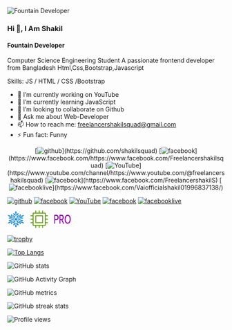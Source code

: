 ![Fountain Developer ](https://scontent.fdac5-1.fna.fbcdn.net/v/t39.30808-6/283287235_428174265974367_3652594613579282773_n.png?_nc_cat=109&ccb=1-7&_nc_sid=e3f864&_nc_ohc=5NXQZE8hpXwAX-6N582&_nc_ht=scontent.fdac5-1.fna&oh=00_AfDRdqPL26ZCyb7UG9cmvi0GGTE43bVFluR2ePs9QQRvXA&oe=636DA51B)

### Hi  👋, I Am Shakil
#### Fountain Developer 


Computer Science Engineering Student
 A passionate frontend developer from Bangladesh
Html,Css,Bootstrap,Javascript


Skills:  JS / HTML / CSS /Bootstrap 

- 🔭 I’m currently working on YouTube 
- 🌱 I’m currently learning JavaScript 
- 👯 I’m looking to collaborate on Github 
- 💬 Ask me about Web-Developer 
- 📫 How to reach me: freelancershakilsquad@gmail.com 
- ⚡ Fun fact: Funny 

<p align="center" >
    [<img src='https://cdn.jsdelivr.net/npm/simple-icons@3.0.1/icons/github.svg' alt='github' height='40'>](https://github.com/shakilsquad)  [<img src='https://cdn.jsdelivr.net/npm/simple-icons@3.0.1/icons/facebook.svg' alt='facebook' height='40'>](https://www.facebook.com/https://www.facebook.com/Freelancershakilsquad)  [<img src='https://cdn.jsdelivr.net/npm/simple-icons@3.0.1/icons/youtube.svg' alt='YouTube' height='40'>](https://www.youtube.com/channel/https://www.youtube.com/@freelancershakilsquad)  [<img src='https://cdn.jsdelivr.net/npm/simple-icons@3.0.1/icons/facebook.svg' alt='facebook' height='40'>](https://www.facebook.com/FreelancershakilS)  [<img src='https://cdn.jsdelivr.net/npm/simple-icons@3.0.1/icons/facebooklive.svg' alt='facebooklive' height='40'>](https://www.facebook.com/Vaiofficialshakil01996837138/) 
</p>


[<img src='https://cdn.jsdelivr.net/npm/simple-icons@3.0.1/icons/github.svg' alt='github' height='40'>](https://github.com/shakilsquad)  [<img src='https://cdn.jsdelivr.net/npm/simple-icons@3.0.1/icons/facebook.svg' alt='facebook' height='40'>](https://www.facebook.com/https://www.facebook.com/Freelancershakilsquad)  [<img src='https://cdn.jsdelivr.net/npm/simple-icons@3.0.1/icons/youtube.svg' alt='YouTube' height='40'>](https://www.youtube.com/channel/https://www.youtube.com/@freelancershakilsquad)  [<img src='https://cdn.jsdelivr.net/npm/simple-icons@3.0.1/icons/facebook.svg' alt='facebook' height='40'>](https://www.facebook.com/FreelancershakilS)  [<img src='https://cdn.jsdelivr.net/npm/simple-icons@3.0.1/icons/facebooklive.svg' alt='facebooklive' height='40'>](https://www.facebook.com/Vaiofficialshakil01996837138/)  

<a href='https://archiveprogram.github.com/'><img src='https://raw.githubusercontent.com/acervenky/animated-github-badges/master/assets/acbadge.gif' width='40' height='40'></a> <a href='https://docs.github.com/en/developers'><img src='https://raw.githubusercontent.com/acervenky/animated-github-badges/master/assets/devbadge.gif' width='40' height='40'></a> <a href='https://github.com/pricing'><img src='https://raw.githubusercontent.com/acervenky/animated-github-badges/master/assets/pro.gif' width='40' height='40'></a> 

[![trophy](https://github-profile-trophy.vercel.app/?username=shakilsquad)](https://github.com/ryo-ma/github-profile-trophy)

[![Top Langs](https://github-readme-stats.vercel.app/api/top-langs/?username=shakilsquad)](https://github.com/anuraghazra/github-readme-stats)

![GitHub stats](https://github-readme-stats.vercel.app/api?username=shakilsquad&show_icons=true)  

![GitHub Activity Graph](https://activity-graph.herokuapp.com/graph?username=shakilsquad)  

![GitHub metrics](https://metrics.lecoq.io/shakilsquad)  

![GitHub streak stats](https://github-readme-streak-stats.herokuapp.com/?user=shakilsquad)  

![Profile views](https://gpvc.arturio.dev/shakilsquad)  




